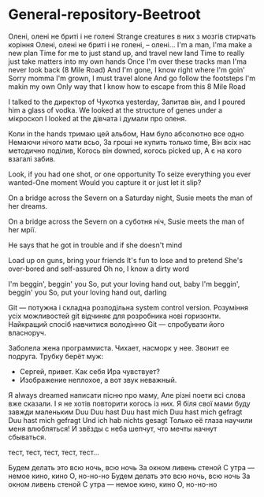 # General-repository-Beetroot

Олені, олені не бриті і не голені
Strange creatures  в них з мозгів стирчать коріння
Олені, олені не бриті і не голені, – олені...
I'm a man, I'ma make a new plan
Time for me to just stand up, and travel new land
Time to really just take matters into my own hands
Once I'm over these tracks man I'ma never look back
(8 Mile Road) And I'm gone, I know right where I'm goin'
Sorry momma I'm grown, I must travel alone
And go follow the footsteps I'm makin my own
Only way that I know how to escape from this 8 Mile Road

I talked to the директор of Чукотка yesterday,
Запитав він, and I poured him a glass of vodka.
We looked at the structure of genes under a мікроскоп
I looked at the дівчата і думали про оленя.

Коли in the hands тримаю цей альбом,
Нам було абсолютно все одно
Немаючи нічого мати всьо,
За гроші не купить только time,
Він всіх нас методично поділив,
Когось він downed, когось picked up,
А є на кого взагалі забив.

Look, if you had one shot, or one opportunity
To seize everything you ever wanted-One moment
Would you capture it or just let it slip?

On a bridge across the Severn on a Saturday night,
Susie meets the man of her dreams.

On a bridge across the Severn on a суботня ніч,
Susie meets the man of her мрії.

He says that he got in trouble and if she doesn't mind

Load up on guns, bring your friends
It's fun to lose and to pretend
She's over-bored and self-assured
Oh no, I know a dirty word


I'm beggin', beggin' you
So, put your loving hand out, baby
I'm beggin', beggin' you
So, put your loving hand out, darling

Git — потужна і складна розподільна system control version.
Розуміння усіх можливостей git відчиняє для розробника нові горизонти.
Найкращий спосіб навчитися володінню Git — спробувати його власноруч.


Заболела жена программиста. Чихает, насморк у нее. Звонит ее подруга. Трубку берёт муж:
- Сергей, привет. Как себя Ира чувствует?
- Изображение неплохое, а вот звук неважный.

Я always dreamed написати пісню про маму,
Але різні поети всі слова вже сказали.
І я не хотів повторити когось із них.
Я біля свої мами буду завжди маленьким
Duu
Duu hast
Duu hast mich
Duu hast mich gefragt
Duu hast mich gefragt
Und ich hab nichts gesagt
Только её глаза научили меня влюбляться!
И звёзды с неба шепчут, что мечты начнут сбываться.

тест, тест, тест, тест, тест...

Будем делать это всю ночь, всю ночь
За окном ливень стеной
С утра — немое кино, кино
О, но-но-но
Будем делать это всю ночь, всю ночь
За окном ливень стеной
С утра — немое кино, кино
О, но-но-но

